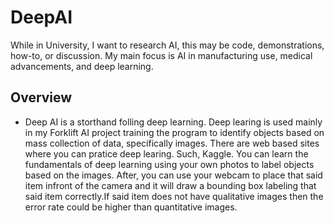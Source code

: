 # DeepAI
While in University, I want to research AI, this may be code, demonstrations, how-to, or discussion. My main focus is AI in manufacturing use, medical advancements, and deep learning.

## Overview
- Deep AI is a storthand folling deep learning. Deep learing is used mainly in my Forklift AI project training the program to identify objects based on mass collection of data, specifically images. There are web based sites where you can pratice deep learing. Such, Kaggle. You can learn the fundamentals of deep learning using your own photos to label objects based on the images. After, you can use your webcam to place that said item infront of the camera and it will draw a bounding box labeling that said item correctly.If said item does not have qualitative images then the error rate could be higher than quantitative images.  
